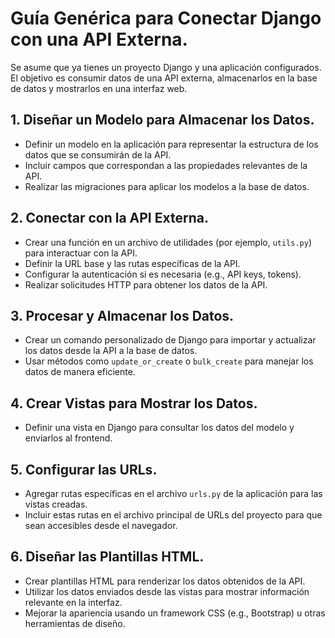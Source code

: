 # Guía Genérica para Conectar Django con una API Externa.

Se asume que ya tienes un proyecto Django y una aplicación configurados. El objetivo es consumir datos de una API externa, almacenarlos en la base de datos y mostrarlos en una interfaz web.

## 1. **Diseñar un Modelo para Almacenar los Datos.**
- Definir un modelo en la aplicación para representar la estructura de los datos que se consumirán de la API.
- Incluir campos que correspondan a las propiedades relevantes de la API.
- Realizar las migraciones para aplicar los modelos a la base de datos.

## 2. **Conectar con la API Externa.**
- Crear una función en un archivo de utilidades (por ejemplo, `utils.py`) para interactuar con la API.
- Definir la URL base y las rutas específicas de la API.
- Configurar la autenticación si es necesaria (e.g., API keys, tokens).
- Realizar solicitudes HTTP para obtener los datos de la API.

## 3. **Procesar y Almacenar los Datos.**
- Crear un comando personalizado de Django para importar y actualizar los datos desde la API a la base de datos.
- Usar métodos como `update_or_create` o `bulk_create` para manejar los datos de manera eficiente.

## 4. **Crear Vistas para Mostrar los Datos.**
- Definir una vista en Django para consultar los datos del modelo y enviarlos al frontend.
## 5. **Configurar las URLs.**
- Agregar rutas específicas en el archivo `urls.py` de la aplicación para las vistas creadas.
- Incluir estas rutas en el archivo principal de URLs del proyecto para que sean accesibles desde el navegador.

## 6. **Diseñar las Plantillas HTML.**
- Crear plantillas HTML para renderizar los datos obtenidos de la API.
- Utilizar los datos enviados desde las vistas para mostrar información relevante en la interfaz.
- Mejorar la apariencia usando un framework CSS (e.g., Bootstrap) u otras herramientas de diseño.
